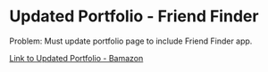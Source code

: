 # Updated Portfolio - Friend Finder

Problem: Must update portfolio page to include Friend Finder app.

[Link to Updated Portfolio - Bamazon](https://jrol.github.io/Updated-Portfolio-FriendFinder/)